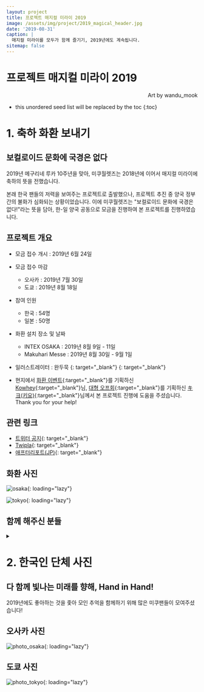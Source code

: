```yaml
---
layout: project
title: 프로젝트 매지컬 미라이 2019
image: /assets/img/project/2019_magical_header.jpg
date: '2019-08-31'
caption: |
  매지컬 미라이를 모두가 함께 즐기기, 2019년에도 계속됩니다.
sitemap: false
---
```


# 프로젝트 매지컬 미라이 2019
<p style="text-align: right;">Art by wandu_mook</p>

* this unordered seed list will be replaced by the toc
{:toc}


# 1. 축하 화환 보내기
<h2>보컬로이드 문화에 국경은 없다</h2>
2019년 메구리네 루카 10주년을 맞아, 미쿠월렛즈는 2018년에 이어서 매지컬 미라이에 축하의 뜻을 전했습니다.

본래 한국 팬들의 저력을 보여주는 프로젝트로 출발했으나, 프로젝트 추진 중 양국 정부간의 불화가 심화되는 상황이었습니다. 이에 미쿠월렛즈는 "보컬로이드 문화에 국경은 없다!"라는 뜻을 담아, 한-일 양국 공동으로 모금을 진행하여 본 프로젝트를 진행하였습니다.

## 프로젝트 개요
- 모금 접수 개시 : 2019년 6월 24일
- 모금 접수 마감
  - 오사카 : 2019년 7월 30일
  - 도쿄 : 2019년 8월 18일
- 참여 인원
  - 한국 : 54명
  - 일본 : 50명
- 화환 설치 장소 및 날짜
  - INTEX OSAKA : 2019년 8월 9일 - 11일
  - Makuhari Messe : 2019년 8월 30일 - 9월 1일
  
- 일러스트레이터 : 완두묵 [<i class="fab fa-twitter" style="color: #1DA1F2;"></i>](https://twitter.com/wandu_mook){: target="_blank"} [<i class="icon-pixiv"></i>](https://www.pixiv.net/users/35653933){: target="_blank"}

- 현지에서 [화환 이벤트](https://twipla.jp/events/336506){:target="_blank"}를 기획하신 [Kowhey](https://twitter.com/kowhey_mhotaku){:target="_blank"}님, [대형 오프회](http://tsunagarumirai.com/){:target="_blank"}를 기획하신 [キヨ(키요)](https://twitter.com/kiyo3555){:target="_blank"}님께서 본 프로젝트 진행에 도움을 주셨습니다. Thank you for your help!


## 관련 링크
* [트위터 공지](https://twitter.com/MikuWallets/status/1153968090889084929){: target="_blank"}
* [Twipla](https://twipla.jp/events/397585){: target="_blank"}
* [애프터리포트(JP)](https://twitter.com/izuku39S2/status/1170619640331956224){: target="_blank"}


## 화환 사진
![osaka](/assets/img/project/2019_flower_osaka.jpg){: loading="lazy"}

![tokyo](/assets/img/project/2019_flower_tokyo.jpg){: loading="lazy"}

## 함께 해주신 분들
<details>
<summary data-closed="펼치기" data-open="접기"></summary>
<!-- 스타일 적용시 div 래핑 -->
<div markdown="1" style="padding: 15px 0">

![namepanel](/assets/img/project/2019_flower_name.jpg){: loading="lazy"}

</div>
</details>

# 2. 한국인 단체 사진
<h2>다 함께 빛나는 미래를 향해, Hand in Hand!</h2>

2019년에도 좋아하는 것을 좇아 모인 추억을 함께하기 위해 많은 미쿠팬들이 모여주셨습니다!

## 오사카 사진
![photo_osaka](/assets/img/project/2019_mm2019_photo_osaka.jpg){: loading="lazy"}

## 도쿄 사진
![photo_tokyo](/assets/img/project/2019_mm2019_photo_tokyo.jpg){: loading="lazy"}